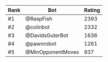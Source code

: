 Rank|Bot|Rating
---|---|---
#1|@RaspFish|2393
#2|@colinbot|2332
#3|@DavidsGuterBot|1636
#4|@pawnrobot|1261
#5|@MinOpponentMoves|937
